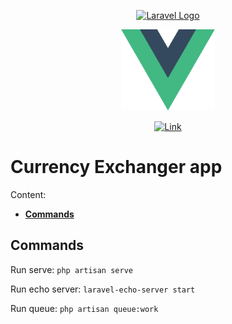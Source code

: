 <p align="center"><a href="https://laravel.com" target="_blank"><img src="https://raw.githubusercontent.com/laravel/art/master/logo-lockup/5%20SVG/2%20CMYK/1%20Full%20Color/laravel-logolockup-cmyk-red.svg" width="400" alt="Laravel Logo"></a></p>
<p align="center"><a href="https://vuejs.org" target="_blank"><img src="https://raw.githubusercontent.com/vuejs/art/master/logo.svg" width="150" alt="Vue Logo"></a></p>

<p align="center">
<a href="    "><img src="https://img.shields.io/badge/Git-link-blue" alt="Link"></a>
</p>

# Currency Exchanger app

Content:

- **[Commands](#commands)**

## Commands

Run serve: `php artisan serve`

Run echo server: `laravel-echo-server start`

Run queue: `php artisan queue:work`
